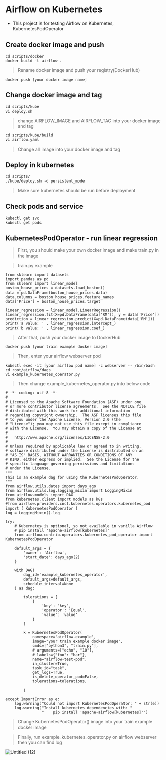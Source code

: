 # Airflow on Kubernetes
- This project is for testing Airflow on Kubernetes, KubernetesPodOperator

## Create docker image and push 

```
cd scripts/docker
docker build -t airflow .
```

> Rename docker image and push your registry(DockerHub)


```
docker push [your docker image name]
```

## Change docker image and tag

```
cd scripts/kube
vi deploy.sh
```


> change AIRFLOW_IMAGE and AIRFLOW_TAG into your docker image and tag

```
cd scripts/kube/build 
vi airflow.yaml
```

> Change all image into your docker image and tag 

## Deploy in kubernetes 

```
cd scripts/
./kube/deploy.sh -d persistent_mode
```

> Make sure kubernetes should be run before deployment 

## Check pods and service

```
kubectl get svc
kubectl get pods
```

## KubernetesPodOperator - run linear regression 

> First, you should make your own docker image and make train.py in the image

> train.py example

```
from sklearn import datasets
import pandas as pd
from sklearn import linear_model
boston_house_prices = datasets.load_boston()
data = pd.DataFrame(boston_house_prices.data)
data.columns = boston_house_prices.feature_names
data['Price'] = boston_house_prices.target

linear_regression = linear_model.LinearRegression()
linear_regression.fit(X=pd.DataFrame(data['RM']), y = data['Price'])
prediction = linear_regression.predict(X=pd.DataFrame(data['RM']))
print('a value: ' , linear_regression.intercept_)
print('b value: ' , linear_regression.coef_)
```

> After that, push your docker image to DockerHub

```
docker push [your train example docker image]
```

> Then, enter your airflow webserver pod

```
kubectl exec -it [your airflow pod name] -c webserver -- /bin/bash
cd root/airflow/dags
vi example_kubernetes_operator.py
```

> Then change example_kubernetes_operator.py into below code

```
# -*- coding: utf-8 -*-
#
# Licensed to the Apache Software Foundation (ASF) under one
# or more contributor license agreements.  See the NOTICE file
# distributed with this work for additional information
# regarding copyright ownership.  The ASF licenses this file
# to you under the Apache License, Version 2.0 (the
# "License"); you may not use this file except in compliance
# with the License.  You may obtain a copy of the License at
#
#   http://www.apache.org/licenses/LICENSE-2.0
#
# Unless required by applicable law or agreed to in writing,
# software distributed under the License is distributed on an
# "AS IS" BASIS, WITHOUT WARRANTIES OR CONDITIONS OF ANY
# KIND, either express or implied.  See the License for the
# specific language governing permissions and limitations
# under the License.
"""
This is an example dag for using the KubernetesPodOperator.
"""
from airflow.utils.dates import days_ago
from airflow.utils.log.logging_mixin import LoggingMixin
from airflow.models import DAG
from kubernetes.client import models as k8s
#from airflow.providers.cncf.kubernetes.operators.kubernetes_pod import ( KubernetesPodOperator )
log = LoggingMixin().log

try:
    # Kubernetes is optional, so not available in vanilla Airflow
    # pip install 'apache-airflow[kubernetes]'
    from airflow.contrib.operators.kubernetes_pod_operator import KubernetesPodOperator

    default_args = {
        'owner': 'Airflow',
        'start_date': days_ago(2)
    }

    with DAG(
        dag_id='example_kubernetes_operator',
        default_args=default_args,
        schedule_interval=None
    ) as dag:

        tolerations = [
            {
                'key': "key",
                'operator': 'Equal',
                'value': 'value'
            }
        ]

        k = KubernetesPodOperator(
            namespace='airflow-example',
            image="your train example docker image",
            cmds=["python3", "train.py"],
            # arguments=["echo", "10"],
            # labels={"foo": "bar"},
            name="airflow-test-pod",
            in_cluster=True,
            task_id="task",
            get_logs=True,
            is_delete_operator_pod=False,
            tolerations=tolerations,
            
        )

except ImportError as e:
    log.warning("Could not import KubernetesPodOperator: " + str(e))
    log.warning("Install kubernetes dependencies with: "
                "    pip install 'apache-airflow[kubernetes]'")
```

> Change KubernetesPodOperator() image into your train example docker image

> Finally, run example_kubernetes_operator.py on airflow webserver then you can find log

![Untitled (12)](https://user-images.githubusercontent.com/43153661/172519530-ca8cc4a6-b965-492f-b3b8-b73048681df3.png)